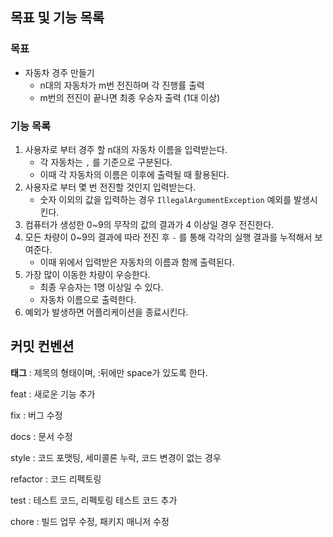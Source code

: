 ## 목표 및 기능 목록

### 목표
- 자동차 경주 만들기
  - n대의 자동차가 m번 전진하며 각 진행률 출력
  - m번의 전진이 끝나면 최종 우승자 출력 (1대 이상)

### 기능 목록
1. 사용자로 부터 경주 할 n대의 자동차 이름을 입력받는다.
   - 각 자동차는 `,` 를 기준으로 구분된다.
   - 이때 각 자동차의 이름은 이후에 출력될 때 활용된다.
2. 사용자로 부터 몇 번 전진할 것인지 입력받는다.
   - 숫자 이외의 값을 입력하는 경우 `IllegalArgumentException` 예외를 발생시킨다.
3. 컴퓨터가 생성한 0~9의 무작의 값의 결과가 4 이상일 경우 전진한다.
4. 모든 차량이 0~9의 결과에 따라 전진 후 `-` 를 통해 각각의 실행 결과를 누적해서 보여준다.
   - 이때 위에서 입력받은 자동차의 이름과 함께 출력된다.
5. 가장 많이 이동한 차량이 우승한다.
   - 최종 우승자는 1명 이상일 수 있다.
   - 자동차 이름으로 출력한다.
6. 예외가 발생하면 어플리케이션을 종료시킨다.

## 커밋 컨벤션
**태그** : 제목의 형태이며, :뒤에만 space가 있도록 한다.

feat : 새로운 기능 추가

fix : 버그 수정

docs : 문서 수정

style : 코드 포맷팅, 세미콜론 누락, 코드 변경이 없는 경우

refactor : 코드 리펙토링

test : 테스트 코드, 리펙토링 테스트 코드 추가

chore : 빌드 업무 수정, 패키지 매니저 수정
